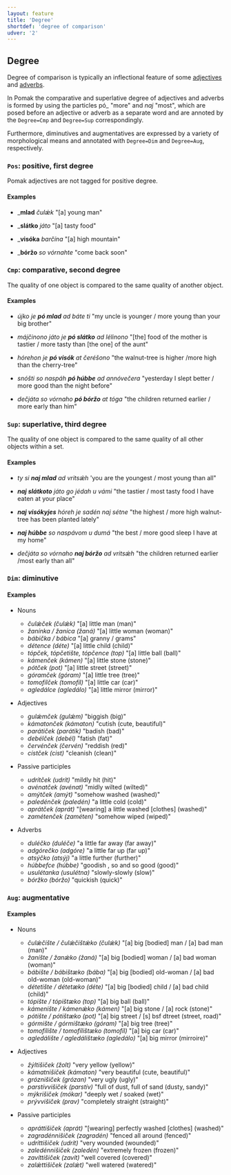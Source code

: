 ```yaml
---
layout: feature
title: 'Degree'
shortdef: 'degree of comparison'
udver: '2'
---
```

<!-- not a universal feature https://universaldependencies.org/u/feat/Degree.html -->

## Degree

Degree of comparison is typically an inflectional feature of some [adjectives](../../u/pos/ADJ) and [adverbs](../../u/pos/ADV).

In Pomak the comparative and superlative degree of adjectives and adverbs is formed by using the particles pó_ "more" and _naj_ "most", which are posed before an adjective or adverb as a separate word and are annoted by the `Degree=Cmp` and `Degree=Sup` correspondingly.

Furthermore, diminutives and augmentatives are expressed by a variety of morphological means and annotated with `Degree=Dim` and `Degree=Aug`, respectively.

### <a name="Pos">`Pos`</a>: positive, first degree

Pomak adjectives are not tagged for positive degree.

#### Examples

- _<b>mlad</b> _čulǽk_ "[a] young man"
- _<b>slátko</b> _játo_ "[a] tasty food"
- _<b>visóka</b> _barčína_ "[a] high mountain"

- _<b>bóržo</b> _so_ _vórnahte_ "come back soon"

### <a name="Cmp">`Cmp`</a>: comparative, second degree

The quality of one object is compared to the same quality of another object.

#### Examples

- *újko je <b>pó mlad</b> ad báte ti* "my uncle is younger / more young than your big brother"
- *májčinono játo je <b>pó slátko</b> ad lélinono* "[the] food of the mother is tastier / more tasty than [the one] of the aunt"
- *hórehon je <b>pó visók</b> at čeréšono* "the walnut-tree is higher /more high than the cherry-tree"

- *snóšti so naspáh <b>pó húbbe</b> ad annóvečera* "yesterday I slept better / more good than the night before"
- *dečjáta so vórnaho <b>pó bóržo</b> at tóga* "the children returned earlier / more early than him"

### <a name="Sup">`Sup`</a>: superlative, third degree

The quality of one object is compared to the same quality of all other objects within a set.

#### Examples

* _ty si <b>naj mlad</b> ad vritsǽh_ 'you are the youngest / most young than all"
* _<b>naj slátkoto</b> játo go jédah u vámi_ "the tastier / most tasty food I have eaten at your place"
* _<b>naj visókyjes</b> hóreh je sadén naj sétne_ "the highest / more high walnut-tree has been planted lately"

* _<b>naj húbbe</b> so naspávom u dumá_ "the best / more good sleep I have at my home"
* _dečjáta so vórnaho <b>naj bóržo</b> ad vritsǽh_ "the children returned earlier /most early than all"

### <a name="Dim">`Dim`</a>: diminutive

#### Examples

* Nouns
	* _čulǽček  (čulǽk)_ "[a] little man (man)"
	* _žanínka / žaníca (žaná)_ "[a] little woman (woman)"
	* _bábička / bábica_ "[a] granny / grams"
	* _détence (déte)_ "[a] little child (child)"
	* _tópček, tópčetište, tópčence (top)_ "[a] little ball (ball)"
	* _kámenček (kámen)_ "[a] little stone (stone)"
	* _pótček (pot)_ "[a] little street (street)"
	* _góramček (góram)_ "[a] little tree (tree)"
	* _tomofílček (tomofíl)_ "[a] little car (car)"
	* _agledálce (agledálo)_ "[a] little mirror (mirror)"

* Adjectives
	* _gulǽmček (gulǽm)_ "biggish (big)"
	* _kámatonček (kámaton)_ "cutish (cute, beautiful)"
	* _parátiček (parátik)_ "badish (bad)"
	* _debélček (debél)_ "fatish (fat)"
	* _červénček (červén)_ "reddish (red)"
	* _cístček (cist)_ "cleanish (clean)"

* Passive participles
	* _udrítček (udrít)_ "mildly hit (hit)"
	* _avénatček (avénat)_ "midly wilted (wilted)"
	* _amýtček (amýt)_ "somehow washed (washed)"
	* _paledénček (paledén)_ "a little cold (cold)"
	* _aprátček (aprát)_ "[wearing] a little washed [clothes] (washed)"
	* _zamétenček (zaméten)_ "somehow wiped (wiped)"

* Adverbs
	* _duléčko (duléče)_ "a little far away (far away)"
	* _adgórečko (adgóre)_ "a little far up (far up)"
	* _atsýčko (atsýj)_ "a little further (further)"
	* _húbbefce (húbbe)_ "goodish , so and so good (good)"
	* _usulétanka (usulétna)_ "slowly-slowly (slow)"
	* _bóržko (bóržo)_ "quickish (quick)"

### <a name="Aug">`Aug`</a>: augmentative

#### Examples

* Nouns
	* _čulǽčište / čulǽčištǽko (čulǽk)_ "[a] big [bodied] man / [a] bad man (man)"
	* _žaníšte / žanǽko (žaná)_ "[a] big [bodied] woman / [a] bad woman (woman)"
	* _bábište / bábištæko (bába)_ "[a] big [bodied] old-woman / [a] bad old-woman (old-woman)"
	* _détetište / détetæko (déte)_ "[a] big [bodied] child / [a] bad child (child)"
	* _tópište / tópištæko (top)_ "[a] big ball (ball)"
	* _kámenište / kámenǽko (kámen)_ "[a] big stone / [a] rock (stone)"
	* _pótište / pótištæko (pot)_ "[a] big street / [s] bsf dtreet (street, road)"
	* _górmište / górmištæko (góram)_ "[a] big tree (tree)"
	* _tomofílište / tomofílištæko (tomofíl)_ "[a] big car (car)"
	* _agledálište / agledálištæko (agledálo)_ "[a] big mirror (mirroire)"

* Adjectives
	* _žýltišiček (žolt)_ "very yellow (yellow)"
	* _kámatnišiček (kámaton)_ "very beautiful (cute, beautiful)"
	* _gróznišiček (grózan)_ "very ugly (ugly)"
	* _parstívvišiček (parstív)_ "full of dust, full of sand (dusty, sandy)"
	* _mýkrišiček (mókar)_ "deeply wet / soaked (wet)"
	* _prývvišiček (prav)_ "completely straight (straight)"

* Passive participles
	* _apráttišiček (aprát)_ "[wearing] perfectly washed [clothes] (washed)"
	* _zagradénnišiček (zagradén)_ "fenced all around (fenced)"
	* _udríttišiček (udrít)_ "very wounded (wounded)"
	* _zaledénnišiček (zaledén)_ "extremely frozen (frozen)"
	* _zavíttišiček (zavít)_ "well covered (covered)"
	* _zalǽttišiček (zalǽt)_ "well watered (watered)"

<!-- Interlanguage links updated Út 9. května 2023, 20:03:35 CEST -->
